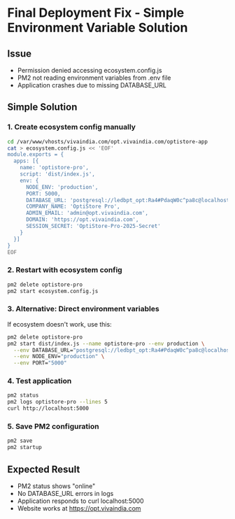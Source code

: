 # Final Deployment Fix - Simple Environment Variable Solution

## Issue
- Permission denied accessing ecosystem.config.js
- PM2 not reading environment variables from .env file
- Application crashes due to missing DATABASE_URL

## Simple Solution

### 1. Create ecosystem config manually
```bash
cd /var/www/vhosts/vivaindia.com/opt.vivaindia.com/optistore-app
cat > ecosystem.config.js << 'EOF'
module.exports = {
  apps: [{
    name: 'optistore-pro',
    script: 'dist/index.js',
    env: {
      NODE_ENV: 'production',
      PORT: 5000,
      DATABASE_URL: 'postgresql://ledbpt_opt:Ra4#PdaqW0c^pa8c@localhost:5432/ieopt',
      COMPANY_NAME: 'OptiStore Pro',
      ADMIN_EMAIL: 'admin@opt.vivaindia.com',
      DOMAIN: 'https://opt.vivaindia.com',
      SESSION_SECRET: 'OptiStore-Pro-2025-Secret'
    }
  }]
}
EOF
```

### 2. Restart with ecosystem config
```bash
pm2 delete optistore-pro
pm2 start ecosystem.config.js
```

### 3. Alternative: Direct environment variables
If ecosystem doesn't work, use this:
```bash
pm2 delete optistore-pro
pm2 start dist/index.js --name optistore-pro --env production \
  --env DATABASE_URL="postgresql://ledbpt_opt:Ra4#PdaqW0c^pa8c@localhost:5432/ieopt" \
  --env NODE_ENV="production" \
  --env PORT="5000"
```

### 4. Test application
```bash
pm2 status
pm2 logs optistore-pro --lines 5
curl http://localhost:5000
```

### 5. Save PM2 configuration
```bash
pm2 save
pm2 startup
```

## Expected Result
- PM2 status shows "online"
- No DATABASE_URL errors in logs
- Application responds to curl localhost:5000
- Website works at https://opt.vivaindia.com